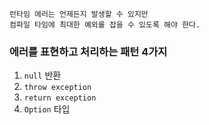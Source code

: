```
런타임 에러는 언제든지 발생할 수 있지만
컴파일 타임에 최대한 예외를 잡을 수 있도록 해야 한다.
```

### 에러를 표현하고 처리하는 패턴 4가지

1. `null` 반환
2. `throw exception`
3. `return exception`
4. `Option` 타입

